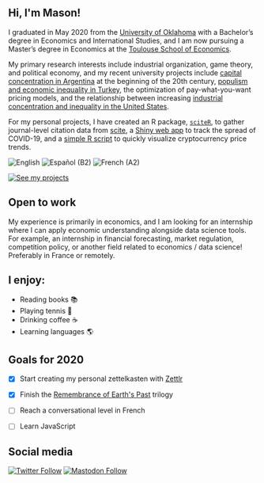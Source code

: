 ## Hi, I'm Mason!

I graduated in May 2020 from the [University of Oklahoma](https://www.ou.edu/) with a Bachelor’s degree in Economics and International Studies, and I am now pursuing a Master’s degree in Economics at the [Toulouse School of Economics](https://tse-fr.eu/). 

My primary research interests include industrial organization, game theory, and political economy, and my recent university projects include [capital concentration in Argentina](https://masonrhayes.com/publication/radical-party/) at the beginning of the 20th century, [populism and economic inequality in Turkey](https://masonrhayes.com/publication/populism-and-inequality-in-turkey/), the optimization of pay-what-you-want pricing models, and the relationship between increasing [industrial concentration and inequality in the United States](https://masonrhayes.com/publication/the-inegalitarian-spiral/). 

For my personal projects, I have created an R package, [`sciteR`](https://github.com/masonrhayes/sciteR), to gather journal-level citation data from [scite](https://scite.ai), a [Shiny web app](https://masonrhayes.shinyapps.io/coronavirus_app/) to track the spread of COVID-19, and a [simple R script](https://github.com/masonrhayes/cryptocurrency_analysis) to quickly visualize cryptocurrency price trends.

![English](https://img.shields.io/static/v1?label=language&message=English%20%28native%29&color=blue)
![Español (B2)](https://img.shields.io/static/v1?label=language&message=Español%20%28C1%29&color=yellow)
![French (A2)](https://img.shields.io/static/v1?label=language&message=Français%20%28A2%29&color=crimson)

[![See my projects](https://img.shields.io/badge/projects-See%20my%20projects-red)](https://masonrhayes.com/#publications)

## Open to work
My experience is primarily in economics, and I am looking for an internship where I can apply economic understanding alongside data science tools. For example, an internship in financial forecasting, market regulation, competition policy, or another field related to economics / data science! Preferably in France or remotely.

## I enjoy:

- Reading books :books:
- Playing tennis :tennis:
- Drinking coffee :coffee:
- Learning languages :earth_americas:

## Goals for 2020

- [x] Start creating my personal zettelkasten with [Zettlr](https://github.com/Zettlr/Zettlr)
- [x] Finish the [Remembrance of Earth's Past](https://en.wikipedia.org/wiki/Remembrance_of_Earth%27s_Past) trilogy
- [ ] Reach a conversational level in French
- [ ] Learn JavaScript


## Social media

[![Twitter Follow](https://img.shields.io/twitter/follow/masonrhayes?style=social)](https://twitter.com/masonrhayes)
[![Mastodon Follow](https://img.shields.io/mastodon/follow/328627?domain=https%3A%2F%2Fmamot.fr&style=social)](https://mamot.fr/@masonrhayes)
